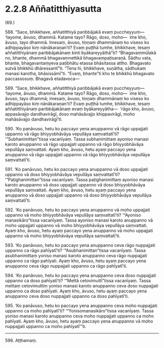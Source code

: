 

# 2.2.8 Aññatitthiyasutta




(69.)

588\. “Sace, bhikkhave, aññatitthiyā paribbājakā evaṃ puccheyyuṃ—  ‘tayome, āvuso, dhammā. Katame tayo? Rāgo, doso, moho—  ime kho, āvuso, tayo dhammā. Imesaṃ, āvuso, tiṇṇaṃ dhammānaṃ ko viseso ko adhippayāso kiṃ nānākaraṇan’ti? Evaṃ puṭṭhā tumhe, bhikkhave, tesaṃ aññatitthiyānaṃ paribbājakānaṃ kinti byākareyyāthā”ti? “Bhagavaṃmūlakā no, bhante, dhammā bhagavaṃnettikā bhagavaṃpaṭisaraṇā. Sādhu vata, bhante, bhagavantaṃyeva paṭibhātu etassa bhāsitassa attho. Bhagavato sutvā bhikkhū dhāressantī”ti. “Tena hi, bhikkhave, suṇātha, sādhukaṃ manasi karotha, bhāsissāmī”ti. “Evaṃ, bhante”ti kho te bhikkhū bhagavato paccassosuṃ. Bhagavā etadavoca—

589\. “Sace, bhikkhave, aññatitthiyā paribbājakā evaṃ puccheyyuṃ—  ‘tayome, āvuso, dhammā. Katame tayo? Rāgo, doso, moho—  ime kho, āvuso, tayo dhammā; imesaṃ, āvuso, tiṇṇaṃ dhammānaṃ ko viseso ko adhippayāso kiṃ nānākaraṇan’ti? Evaṃ puṭṭhā tumhe, bhikkhave, tesaṃ aññatitthiyānaṃ paribbājakānaṃ evaṃ byākareyyātha—  ‘rāgo kho, āvuso, appasāvajjo dandhavirāgī, doso mahāsāvajjo khippavirāgī, moho mahāsāvajjo dandhavirāgī’ti.

590\. ‘Ko panāvuso, hetu ko paccayo yena anuppanno vā rāgo uppajjati uppanno vā rāgo bhiyyobhāvāya vepullāya saṃvattatī’ti? ‘“Subhanimittan”tissa vacanīyaṃ. Tassa subhanimittaṃ ayoniso manasi karoto anuppanno vā rāgo uppajjati uppanno vā rāgo bhiyyobhāvāya vepullāya saṃvattati. Ayaṃ kho, āvuso, hetu ayaṃ paccayo yena anuppanno vā rāgo uppajjati uppanno vā rāgo bhiyyobhāvāya vepullāya saṃvattatī’ti.

591\. ‘Ko panāvuso, hetu ko paccayo yena anuppanno vā doso uppajjati uppanno vā doso bhiyyobhāvāya vepullāya saṃvattatī’ti? ‘“Paṭighanimittan”tissa vacanīyaṃ. Tassa paṭighanimittaṃ ayoniso manasi karoto anuppanno vā doso uppajjati uppanno vā doso bhiyyobhāvāya vepullāya saṃvattati. Ayaṃ kho, āvuso, hetu ayaṃ paccayo yena anuppanno vā doso uppajjati uppanno vā doso bhiyyobhāvāya vepullāya saṃvattatī’ti.

592\. ‘Ko panāvuso, hetu ko paccayo yena anuppanno vā moho uppajjati uppanno vā moho bhiyyobhāvāya vepullāya saṃvattatī’ti? ‘“Ayoniso manasikāro”tissa vacanīyaṃ. Tassa ayoniso manasi karoto anuppanno vā moho uppajjati uppanno vā moho bhiyyobhāvāya vepullāya saṃvattati. Ayaṃ kho, āvuso, hetu ayaṃ paccayo yena anuppanno vā moho uppajjati uppanno vā moho bhiyyobhāvāya vepullāya saṃvattatī’ti.

593\. ‘Ko panāvuso, hetu ko paccayo yena anuppanno ceva rāgo nuppajjati uppanno ca rāgo pahīyatī’ti? ‘“Asubhanimittan”tissa vacanīyaṃ. Tassa asubhanimittaṃ yoniso manasi karoto anuppanno ceva rāgo nuppajjati uppanno ca rāgo pahīyati. Ayaṃ kho, āvuso, hetu ayaṃ paccayo yena anuppanno ceva rāgo nuppajjati uppanno ca rāgo pahīyatī’ti.

594\. ‘Ko panāvuso, hetu ko paccayo yena anuppanno ceva doso nuppajjati uppanno ca doso pahīyatī’ti? ‘“Mettā cetovimuttī”tissa vacanīyaṃ. Tassa mettaṃ cetovimuttiṃ yoniso manasi karoto anuppanno ceva doso nuppajjati uppanno ca doso pahīyati. Ayaṃ kho, āvuso, hetu ayaṃ paccayo yena anuppanno ceva doso nuppajjati uppanno ca doso pahīyatī’ti.

595\. ‘Ko panāvuso, hetu ko paccayo yena anuppanno ceva moho nuppajjati uppanno ca moho pahīyatī’ti? ‘“Yonisomanasikāro”tissa vacanīyaṃ. Tassa yoniso manasi karoto anuppanno ceva moho nuppajjati uppanno ca moho pahīyati. Ayaṃ kho, āvuso, hetu ayaṃ paccayo yena anuppanno vā moho nuppajjati uppanno ca moho pahīyatī’”ti.

---

596\. Aṭṭhamaṃ.





